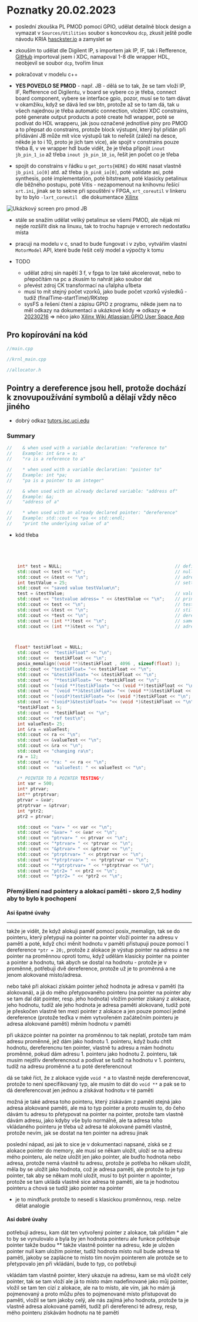 # Poznatky 20.02.2023

- poslední zkouška PL PMOD pomocí GPIO, udělat detailně block design a vymazat v `Sources/Utilities` soubor s koncovkou `dcp`, zkusit ještě podle návodu KRIA [hasckster.io](https://www.hackster.io/whitney-knitter/rpi-pmod-connector-gpio-with-custom-pl-design-in-kria-kr260-53c40e) a zamyslet se
- zkouším to udělat dle Digilent IP, s importem jak IP, IF, tak i Refference, [GitHub](https://github.com/Digilent/vivado-library) importoval jsem i XDC, namapoval 1-8 dle wrapper HDL, neobjevil se soubor `dcp`, tvořím linux
- pokračovat v modelu c++

- **YES POVEDLO SE PMOD** - např. JB - dělá se to tak, že se tam vloží IP, IF, Refference od Digilentu, v board se vybere co je třeba, connect board component, vybere se interface gpio, pozor, musí se to tam dávat v okamžiku, když se dává led sw btn, protože až se to tam dá, tak u všech najednou je třeba automatic connection, vložení XDC constrains, poté generate output products a poté create hdl wrapper, poté se podívat do HDL wrapperu, jak jsou označené jednotlivé piny pro PMOD a to přepsat do constrains, protože block výstupní, který byl přidán při přidávání JB může mít více výstupů tak to neřešit (záleží na desce, někde je to i 10, proto je jich tam více), ale spojit v constrains pouze třeba 8, v ve wrapper hdl bude vidět, že je třeba připojit `inout jb_pin_1_io` až třeba `inout jb_pin_10_io`, řešit jen počet co je třeba
- spojit do constrains v řádku u `get_ports{HERE}` do `HERE` nasat vlastně `jb_pin1_io[0]` atd. až třeba `jb_pin8_io[0]`, poté validate asi, poté synthesis, poté implementation, poté bitstream, poté klasicky petalinux dle běžného postupu, poté Vitis - nezapomenout na knihovnu řešící `xrt.ini`, jinak se to sekne při spouštění v FPGA, `xrt_coreutil` v linkeru by to bylo `-lxrt_coreutil ` dle dokumentace [Xilinx](https://docs.xilinx.com/r/2021.2-English/ug1393-vitis-application-acceleration/Custom-Profiling-of-the-Host-Application)

![Ukázkový screen pro pmod JB](./images/20230220/20230220_ukazkovy_screen_pro_pmod_jb.png)

- stále se snažím udělat veliký petalinux se všemi PMOD, ale nějak mi nejde rozšířit disk na linuxu, tak to trochu hapruje v errorech nedostatku místa
- pracuji na modelu v c, snad to bude fungovat i v zybo, vytvářím vlastní `MotorModel` API, které bude řešit celý model a výpočty k tomu

- TODO
  - udělat zdroj sin napětí 3 f, v fpga to lze také akcelerovat, nebo to přepočítám na pc a zkusím to nahrát jako soubor dat
  - převést zdroj CK transformací na u1alpha u1beta
  - musí to mít stejný počet vzorků, jako bude počet vzorků výsledků - tudíž (finalTime-startTime)/RKstep
  - sysFS a řešení čtení a zápisu GPIO z programu, někde jsem na to měl odkazy na dokumentaci a ukázkové kódy => odkazy => [20230216](./20230216) => něco jako [Xilinx Wiki Atlassian GPIO User Space App](https://xilinx-wiki.atlassian.net/wiki/spaces/A/pages/18842142/GPIO+User+Space+App)

## Pro kopírování na kód

```c++
//main.cpp

```

```c++
//krnl_main.cpp

```

```c++
//allocator.h

```

## Pointry a dereference jsou hell, protože dochází k znovupoužívání symbolů a dělají vždy něco jiného

- dobrý odkaz [tutors.isc.uci.edu](http://tutors.ics.uci.edu/index.php/tutor-resources/81-cpp-resources/122-cpp-ref-pointer-operators)

### Summary

```c++
//    & when used with a variable declaration: "reference to"
//    Example: int &ra = a;
//    "ra is a reference to a"

//    * when used with a variable declaration: "pointer to"
//    Example: int *pa;
//    "pa is a pointer to an integer"

//    & when used with an already declared variable: "address of"
//    Example: &a;
//    "address of a"

//    * when used with an already declared pointer: "dereference"
//    Example: std::cout << *pa << std::endl;
//    "print the underlying value of a"
```

- kód třeba

```c++




    int* test = NULL;                                           // defining a pointer
    std::cout << test << "\n";                                  // null adress output 0x0
    std::cout << &test << "\n";                                 // adress of a pointer variable in memory
    int testValue = 25;                                         // setting new value variable
    std::cout << "saved value testValue\n";
    test = &testValue;                                          // value of pointer holds adress of testValue
    std::cout << "testvalue adress= " << &testValue << "\n";    // printing out adress of testValue
    std::cout << test << "\n";                                  // test pointer value is adress of testValue
    std::cout << &test << "\n";                                 // still printing adress of a pointer variable in memory
    std::cout << *test << "\n";                                 // dereferencing value => getting value of testValue ,for struct it would be structName->variable
    std::cout << (int **)test << "\n";                          // same as test - it is value of test so adress of testValue variable
    std::cout << (int **)&test << "\n";                         // adress of a pointer



   float* testikFloat = NULL;                                                           // defining pointer
    std::cout <<  "testikFloat" << "\n";
    std::cout <<  testikFloat << "\n";                                                  // adress to which pointer points = NULL
    posix_memalign((void **)&testikFloat , 4096 , sizeof(float) );                      // potřebujete to vlastně vstup adresu, aby posix_memalign mohla změnit hodnotu pointeru na adresu pointeru který ukazuje na místo alokované v paměti, jenže ještě je třeba přetypovat tu adresu, protože je to typ pointer na pointer
    std::cout << "testikFloat= "<< testikFloat << "\n";                                 // value of testikFloat so adress of a memory
    std::cout << "&testikFloat= "<< &testikFloat << "\n";                               // adress of a pointer testikFloat
    std::cout <<  "*testikFloat= "<< *testikFloat << "\n";                              // value in a memory allocated memory place - dereferencing
    std::cout << "(void **)testikFloat= "<< (void **)testikFloat << "\n";               // value of a testikFloat so adress of a memory but with changed type
    std::cout <<  "(void **)&testikFloat= "<< (void **)&testikFloat << "\n";            // adress of a testikFloat in void format
    std::cout << "(void*)testikFloat= "<< (void *)testikFloat << "\n";
    std::cout << "(void*)&testikFloat= "<< (void *)&testikFloat << "\n";
    *testikFloat = 5;
    std::cout <<  *testikFloat << "\n";                                                 // setting value in a memory to which is pointed by pointer testikFloat, so dereference testikFloat and paste value 5 here
    std::cout << "ref test\n";
    int valueTest= 25;                                                                  // new integer value
    int &ra = valueTest;                                                                // ra is reference to a
    std::cout << ra << "\n";
    std::cout << &valueTest << "\n";                                                    // adress of a variable valueTest
    std::cout << &ra << "\n";                                                           // basically adress of a variable valueTest
    std::cout << "changing ra\n";
    ra = 12;                                                                            // changing value of ra so value of valueTest
    std::cout << "ra: " << ra << "\n";
    std::cout <<  "valueTest: " << valueTest << "\n";

    /* POINTER TO A POINTER TESTING*/
    int var = 500;
    int* ptrvar;
    int** ptrptrvar;
    ptrvar = &var;
    ptrptrvar = &ptrvar;
    int *ptr2;
    ptr2 = ptrvar;

    std::cout << "var= " << var << "\n";
    std::cout << "&var= " << &var << "\n";
    std::cout << "ptrvar= " << ptrvar << "\n";
    std::cout << "*ptrvar= " << *ptrvar << "\n";
    std::cout << "&ptrvar= " << &ptrvar << "\n";
    std::cout << "ptrptrvar= " << ptrptrvar << "\n";
    std::cout << "*ptrptrvar= " << *ptrptrvar << "\n";
    std::cout << "**ptrptrvar= " << **ptrptrvar << "\n";
    std::cout << "ptr2= " << ptr2 << "\n";
    std::cout << "*ptr2= " << *ptr2 << "\n";
```

### Přemýšlení nad pointery a alokací paměti - skoro 2,5 hodiny aby to bylo k pochopení

#### Asi špatné úvahy

---

takže je vidět, že když alokuji paměť pomocí posix_memalign, tak se do pointeru, který přetypuji na pointer na pointer vloží pointer na adresu v paměti a poté, když chci měnit hodnotu v paměti přistupuji pouze pomocí 1 dereference `*ptr = 20;`, protože z alokace je výstup pointer na adresu a ne pointer na proměnnou oproti tomu, když udělám klasicky pointer na pointer a pointer a hodnotu, tak abych se dostal na hodnotu - protože je v proměnné, potřebuji dvě dereference, protože už je to proměnná a ne jenom alokované místo/adresa.

nebo také při alokaci získám pointer jehož hodnota je adresa v paměti (ta alokovaná), a já do mého přetypovaného pointeru (na pointer na pointer aby se tam dal dát pointer, resp. jeho hodnota) vložím pointer získaný z alokace, jeho hodnotu, tudíž ale jeho hodnota je adresa paměti alokované, tudíž poté je přeskočen vlastně ten mezi pointer z alokace a jen pouze pomocí jedné dereference (protože teďka v mém vytvořeném začátečním pointeru je adresa alokované paměti) měním hodnotu v paměti

při ukázce pointer na pointer na proměnnou to tak neplatí, protože tam mám adresu proměnné, jež dám jako hodnotu 1. pointeru, když budu chtít hodnotu, dereferencnu ten pointer, vlastně tu adresu a mám hodnotu proměnné, pokud dám adresu 1. pointeru jako hodnotu 2. pointeru, tak musím nejdřív dereferencnout a podívat se tudíž na hodnotu v 1. pointeru, tudíž na adresu proměnné a tu poté dereferencnout

dá se také říct, že z alokace vyjde `void *` a to vlastně nejde dereferencovat, protože to není specifikovaný typ, ale musím to dát do `void **` a pak se to dá dereferencovat jen jednou a získávat hodnotu v té paměti

možná je také adresa toho pointeru, který získávám z paměti stejná jako adresa alokované paměti, ale má to typ pointer a proto musím to, do čeho dávám tu adresu to přetypovat na pointer na pointer, protože tam vlastně dávám adresu, jako kdyby vše bylo normálně, ale ta adresa toho vkládaného pointeru je třeba už adresa té alokované paměti vlastně, protože nevím, jak se dostat na ten pointer na adresu jinak

poslední nápad, asi jak to sice je v dokumentaci napsané, získá se z alokace pointer do memory, ale musí se někam uložit, uloží se na adresu mého pointeru, ale nelze uložit jen jako pointer, ale buďto hodnota nebo adresa, protože nemá vlastně tu adresu, protože je potřeba ho někam uložit, měla by se uložit jako hodnota, což je adresa paměti, ale protože to je typ pointer, tak aby se někam mohl uložit, musí to být pointer n apointer, protože se tam ukládá vlastně sice adresa té paměti, ale ta je hodnotou pointeru a chová se tudíž jako pointer na pointer

- je to mindfuck protože to nesedí s klasickou proměnnou, resp. nelze dělat analogie

#### Asi dobré úvahy

potřebuji adresu, kam dát ten vytvořený pointer z alokace, tak přidám \* ale to by se vynulovalo a byla by jen hodnota pointeru ale funkce potřebuje pointer takže budou \*\* takže vlastně pointer na adresu, kde je uložen pointer null kam uložím pointer, tudíž hodnota místo null bude adresa té paměti, jakoby se zaplácne to místo tím novým pointerem ale protože se to přetypovalo jen při vkládání, bude to typ, co potřebuji

vkládám tam vlastně pointer, který ukazuje na adresu, kam se má vložit celý pointer, tak se tam vloží ale já to místo mám nadefinované jako můj pointer, vložil se tam ten cizí z alokace, ale na to místo, ale vím, jak ho mám já pojmenovaný a proto můžu přes to pojmenované místo přistupovat do paměti, vložil se tam jakoby celý, ale nás zajímá jeho hodnota, protože ta je vlastně adresa alokované paměti, tudíž při dereferenci té adresy, resp, mého pointeru získávám hodnotu na té paměti
